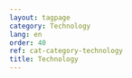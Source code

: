 ```yaml
---
layout: tagpage
category: Technology
lang: en
order: 40
ref: cat-category-technology
title: Technology
---
```


